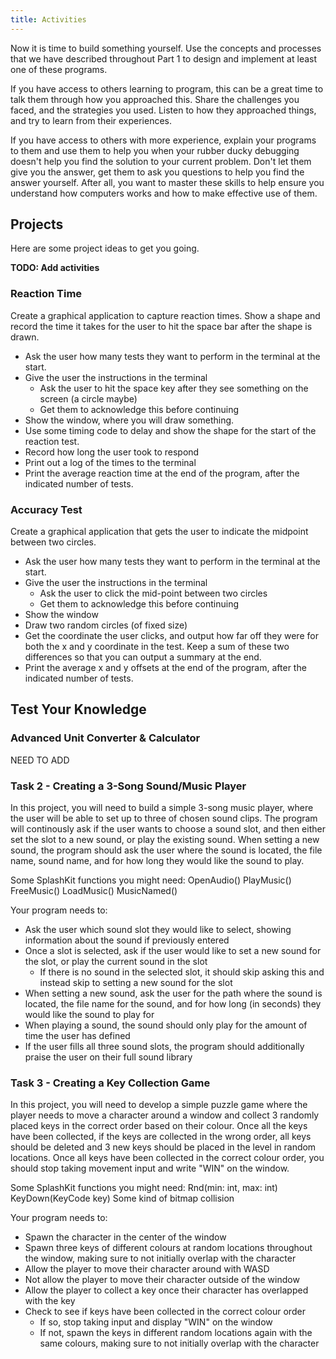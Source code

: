 ```yaml
---
title: Activities
---
```


Now it is time to build something yourself. Use the concepts and processes that we have described throughout Part 1 to design and implement at least one of these programs.

If you have access to others learning to program, this can be a great time to talk them through how you approached this. Share the challenges you faced, and the strategies you used. Listen to how they approached things, and try to learn from their experiences.

If you have access to others with more experience, explain your programs to them and use them to help you when your rubber ducky debugging doesn't help you find the solution to your current problem. Don't let them give you the answer, get them to ask you questions to help you find the answer yourself. After all, you want to master these skills to help ensure you understand how computers works and how to make effective use of them.

## Projects

Here are some project ideas to get you going.

**TODO: Add activities**

### Reaction Time

Create a graphical application to capture reaction times. Show a shape and record the time it takes for the user to hit the space bar after the shape is drawn.

- Ask the user how many tests they want to perform in the terminal at the start.
- Give the user the instructions in the terminal
  - Ask the user to hit the space key after they see something on the screen (a circle maybe)
  - Get them to acknowledge this before continuing
- Show the window, where you will draw something.
- Use some timing code to delay and show the shape for the start of the reaction test.
- Record how long the user took to respond
- Print out a log of the times to the terminal
- Print the average reaction time at the end of the program, after the indicated number of tests.

### Accuracy Test

Create a graphical application that gets the user to indicate the midpoint between two circles.

- Ask the user how many tests they want to perform in the terminal at the start.
- Give the user the instructions in the terminal
  - Ask the user to click the mid-point between two circles
  - Get them to acknowledge this before continuing
- Show the window
- Draw two random circles (of fixed size)
- Get the coordinate the user clicks, and output how far off they were for both the x and y coordinate in the test. Keep a sum of these two differences so that you can output a summary at the end.
- Print the average x and y offsets at the end of the program, after the indicated number of tests. 

## Test Your Knowledge

### Advanced Unit Converter & Calculator

NEED TO ADD

### Task 2 - Creating a 3-Song Sound/Music Player

In this project, you will need to build a simple 3-song music player, where the user will be able to set up to three of chosen sound clips. The program will continously ask if the user wants to choose a sound slot, and then either set the slot to a new sound, or play the existing sound. When setting a new sound, the program should ask the user where the sound is located, the file name, sound name, and for how long they would like the sound to play.

Some SplashKit functions you might need:
OpenAudio()
PlayMusic()
FreeMusic()
LoadMusic()
MusicNamed()

Your program needs to:

- Ask the user which sound slot they would like to select, showing information about the sound if previously entered
- Once a slot is selected, ask if the user would like to set a new sound for the slot, or play the current sound in the slot
  - If there is no sound in the selected slot, it should skip asking this and instead skip to setting a new sound for the slot
- When setting a new sound, ask the user for the path where the sound is located, the file name for the sound, and for how long (in seconds) they would like the sound to play for
- When playing a sound, the sound should only play for the amount of time the user has defined
- If the user fills all three sound slots, the program should additionally praise the user on their full sound library

### Task 3 - Creating a Key Collection Game

In this project, you will need to develop a simple puzzle game where the player needs to move a character around a window and collect 3 randomly placed keys in the correct order based on their colour. Once all the keys have been collected, if the keys are collected in the wrong order, all keys should be deleted and 3 new keys should be placed in the level in random locations. Once all keys have been collected in the correct colour order, you should stop taking movement input and write "WIN" on the window.

Some SplashKit functions you might need:
Rnd(min: int, max: int)
KeyDown(KeyCode key)
Some kind of bitmap collision

Your program needs to:

- Spawn the character in the center of the window
- Spawn three keys of different colours at random locations throughout the window, making sure to not initially overlap with the character
- Allow the player to move their character around with WASD
- Not allow the player to move their character outside of the window
- Allow the player to collect a key once their character has overlapped with the key
- Check to see if keys have been collected in the correct colour order
  - If so, stop taking input and display "WIN" on the window
  - If not, spawn the keys in different random locations again with the same colours, making sure to not initially overlap with the character